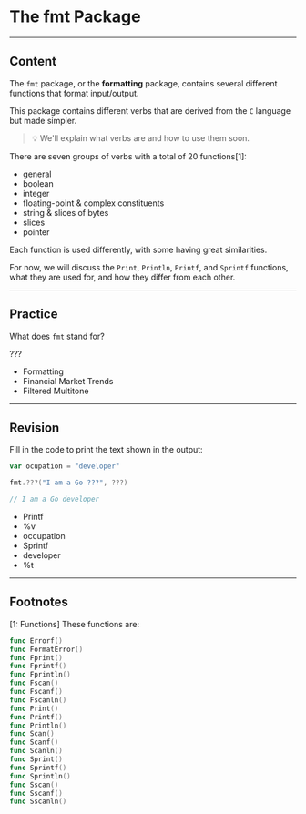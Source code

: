 ﻿---
author: Stefan-Stojanovic

type: normal

category: how-to

---

# The fmt Package

---
## Content

The `fmt` package, or the **formatting** package, contains several different functions that format input/output.

This package contains different verbs that are derived from the `C` language but made simpler.

> 💡 We'll explain what verbs are and how to use them soon.

There are seven groups of verbs with a total of 20 functions[1]:
- general
- boolean
- integer
- floating-point & complex constituents
- string & slices of bytes
- slices
- pointer

Each function is used differently, with some having great similarities.

For now, we will discuss the `Print`, `Println`, `Printf`, and `Sprintf` functions, what they are used for, and how they differ from each other.

---
## Practice

What does `fmt` stand for?

???

- Formatting
- Financial Market Trends
- Filtered Multitone

---
## Revision

Fill in the code to print the text shown in the output:

```go
var ocupation = "developer"

fmt.???("I am a Go ???", ???)

// I am a Go developer

```

- Printf
- %v
- occupation
- Sprintf
- developer
- %t

---
## Footnotes

[1: Functions]
These functions are:
```go
func Errorf()
func FormatError()
func Fprint()
func Fprintf()
func Fprintln()
func Fscan()
func Fscanf()
func Fscanln()
func Print()
func Printf()
func Println()
func Scan()
func Scanf()
func Scanln()
func Sprint()
func Sprintf()
func Sprintln()
func Sscan()
func Sscanf()
func Sscanln()
```
